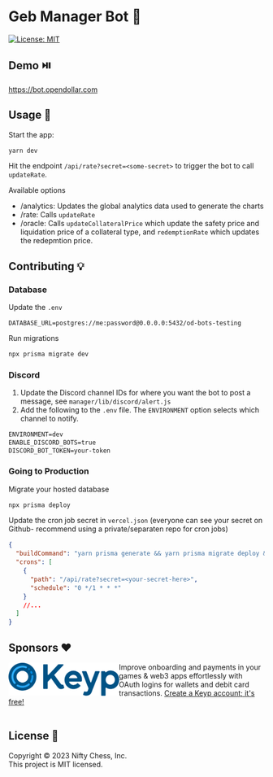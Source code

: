 <h1 align="left">Geb Manager Bot 🤖</h1>
<p align="left">
  <a href="#" target="_blank">
    <img alt="License: MIT" src="https://img.shields.io/badge/License-MIT-blue.svg" />
  </a>
</p>

## Demo ⏯️

https://bot.opendollar.com

## Usage 📖

Start the app:

```bash
yarn dev
```

Hit the endpoint `/api/rate?secret=<some-secret>` to trigger the bot to call `updateRate`.

Available options

- /analytics: Updates the global analytics data used to generate the charts
- /rate: Calls `updateRate`
- /oracle: Calls `updateCollateralPrice` which update the safety price and liquidation price of a collateral type, and `redemptionRate` which updates the redepmtion price.

## Contributing 💡

### Database

Update the `.env`

```
DATABASE_URL=postgres://me:password@0.0.0.0:5432/od-bots-testing
```

Run migrations

```bash
npx prisma migrate dev
```

### Discord

1. Update the Discord channel IDs for where you want the bot to post a message, see `manager/lib/discord/alert.js`
2. Add the following to the `.env` file. The `ENVIRONMENT` option selects which channel to notify.

```
ENVIRONMENT=dev
ENABLE_DISCORD_BOTS=true
DISCORD_BOT_TOKEN=your-token
```

### Going to Production

Migrate your hosted database

```bash
npx prisma deploy
```

Update the cron job secret in `vercel.json` (everyone can see your secret on Github- recommend using a private/separaten repo for cron jobs)

```json
{
  "buildCommand": "yarn prisma generate && yarn prisma migrate deploy && next build",
  "crons": [
    {
      "path": "/api/rate?secret=<your-secret-here>",
      "schedule": "0 */1 * * *"
    }
    //...
  ]
}
```

## Sponsors ❤️

[<img height="65" align="left" src="https://github.com/UseKeyp/.github/blob/main/Keyp-Logo-Color.png?raw=true" alt="keyp-logo">][sponsor-keyp] Improve onboarding and payments in your games & web3 apps effortlessly with OAuth logins for wallets and debit card transactions. [Create a Keyp account; it's free!][sponsor-keyp]<br><br>

## License 📝

Copyright © 2023 Nifty Chess, Inc.<br />
This project is MIT licensed.

[sponsor-keyp]: https://UseKeyp.com
